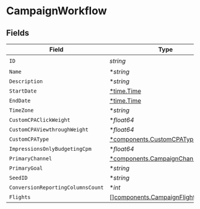# CampaignWorkflow


## Fields

| Field                                                                                    | Type                                                                                     | Required                                                                                 | Description                                                                              |
| ---------------------------------------------------------------------------------------- | ---------------------------------------------------------------------------------------- | ---------------------------------------------------------------------------------------- | ---------------------------------------------------------------------------------------- |
| `ID`                                                                                     | *string*                                                                                 | :heavy_check_mark:                                                                       | N/A                                                                                      |
| `Name`                                                                                   | **string*                                                                                | :heavy_minus_sign:                                                                       | N/A                                                                                      |
| `Description`                                                                            | **string*                                                                                | :heavy_minus_sign:                                                                       | N/A                                                                                      |
| `StartDate`                                                                              | [*time.Time](https://pkg.go.dev/time#Time)                                               | :heavy_minus_sign:                                                                       | N/A                                                                                      |
| `EndDate`                                                                                | [*time.Time](https://pkg.go.dev/time#Time)                                               | :heavy_minus_sign:                                                                       | N/A                                                                                      |
| `TimeZone`                                                                               | **string*                                                                                | :heavy_minus_sign:                                                                       | N/A                                                                                      |
| `CustomCPAClickWeight`                                                                   | **float64*                                                                               | :heavy_minus_sign:                                                                       | N/A                                                                                      |
| `CustomCPAViewthroughWeight`                                                             | **float64*                                                                               | :heavy_minus_sign:                                                                       | N/A                                                                                      |
| `CustomCPAType`                                                                          | [*components.CustomCPAType](../../models/components/customcpatype.md)                    | :heavy_minus_sign:                                                                       | N/A                                                                                      |
| `ImpressionsOnlyBudgetingCpm`                                                            | **float64*                                                                               | :heavy_minus_sign:                                                                       | N/A                                                                                      |
| `PrimaryChannel`                                                                         | [*components.CampaignChannelType](../../models/components/campaignchanneltype.md)        | :heavy_minus_sign:                                                                       | N/A                                                                                      |
| `PrimaryGoal`                                                                            | **string*                                                                                | :heavy_minus_sign:                                                                       | N/A                                                                                      |
| `SeedID`                                                                                 | **string*                                                                                | :heavy_minus_sign:                                                                       | N/A                                                                                      |
| `ConversionReportingColumnsCount`                                                        | **int*                                                                                   | :heavy_minus_sign:                                                                       | N/A                                                                                      |
| `Flights`                                                                                | [][components.CampaignFlightWorkflow](../../models/components/campaignflightworkflow.md) | :heavy_minus_sign:                                                                       | N/A                                                                                      |
